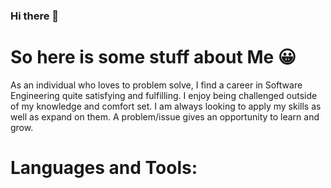 
<!--
**colie31/colie31** is a ✨ _special_ ✨ repository because its `README.md` (this file) appears on your GitHub profile.

Here are some ideas to get you started:

- 🔭 I’m currently working on ...
- 🌱 I’m currently learning ...
- 👯 I’m looking to collaborate on ...
- 🤔 I’m looking for help with ...
- 💬 Ask me about ...
- 📫 How to reach me: ...
- 😄 Pronouns: ...
- ⚡ Fun fact: ...
-->

### Hi there 👋 
# So here is some stuff about Me 😀

As an individual who loves to problem solve, I find a career in Software Engineering quite satisfying and fulfilling. I enjoy being challenged outside of my knowledge and comfort set. I am always looking to apply my skills as well as expand on them. A problem/issue gives an opportunity to learn and grow.

# Languages and Tools:

![<img align="left" alt="HTML5" src="./node_modules/programming-languages-logos/src/html/html_64x64.png">](https://docs.microsoft.com/en-us/archive/msdn-magazine/2011/august/html5-building-apps-with-html5-what-you-need-to-know)


 
